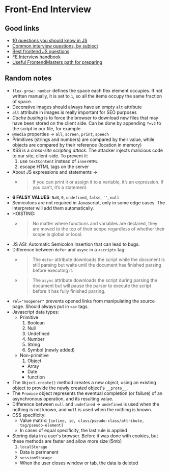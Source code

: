 # Front-End Interview

## Good links

- [10 questions you should know in JS](https://medium.com/javascript-scene/10-interview-questions-every-javascript-developer-should-know-6fa6bdf5ad95)
- [Common interview questions, by subject](http://thatjsdude.com/interview/index.html)
- [Best frontend JS questions](https://performancejs.com/post/hde6d32/The-Best-Frontend-JavaScript-Interview-Questions-(Written-by-a-Frontend-Engineer))
- [FE Interview handbook](https://github.com/yangshun/front-end-interview-handbook)
- [Useful FrontendMasters path for preparing](https://frontendmasters.com/learn/computer-science/)

## Random notes

- `flex-grow: number` defines the space each flex element occupies. If not written manually, it is set to `1`, so all the items occupy the same fraction of space.
- Decorative images should always have an empty `alt` attribute
- `alt` attribute in images is really important for SEO purposes
- _Cache busting_ is to force the browser to download new files that may have been stored on the client side. Can be done by appending `?=v2` to the script in our file, for example
- `@media` properties -> `all`, `screen`, `print`, `speech`
- Primitives (strings and numbers) are compared by their value, while objects are compared by their reference (location in memory)
- XSS is a _cross-site scripting attack_. The attacker injects malicious code to our site, client-side. To prevent it:
  1. use `textContent` instead of `innerHTML`
  2. escape HTML tags on the server
- About JS expressions and statements ->
  - > If you can print it or assign it to a variable, it’s an expression. If you can’t, it’s a statement.
- **6 FALSY VALUES**: `NaN`, `0`, `undefined`, `false`, `''`, `null`
- Semicolons are not required in Javascript, only in some edge cases. The interpreter will add them automatically.
- HOISTING:
  - > No matter where functions and variables are declared, they are moved to the top of their scope regardless of whether their scope is global or local.
- JS ASI: Automatic Semicolon Insertion that can lead to bugs.
- Difference between `defer` and `async` in a `<script>` tag:
  - > The `defer` attribute downloads the script while the document is still parsing but waits until the document has finished parsing before executing it.
  - > The `async` attribute downloads the script during parsing the document but will pause the parser to execute the script before it has fully finished parsing.
- `rel="noopener"` prevents opened links from manipulating the source page. Should always put in `<a>` tags.
- Javascript data types:
  - Primitive
    1. Boolean
    2. Null
    3. Undefined
    4. Number
    5. String
    6. Symbol (newly added)
  - Non-primitive
    1. Object
    - Array
    - Date
    - function
- The `Object.create()` method creates a new object, using an existing object to provide the newly created object's `__proto__`.
- The `Promise` object represents the eventual completion (or failure) of an asynchronous operation, and its resulting value.
- Difference between `null` and `undefined` -> `undefined` is used when the nothing is not known, and `null` is used when the nothing is known.
- CSS specificity:
  - Value matrix: `[inline, id, class/pseudo-class/attribute, tag/pseudo-element]`
  - In cases of equal specificity, the last rule is applied
- Storing data in a user's browser. Before it was done with cookies, but these methods are faster and allow more size (5mb)
  1. `localStorage`
  - Data is permanent
  2. `sessionStorage`
  - When the user closes window or tab, the data is deleted